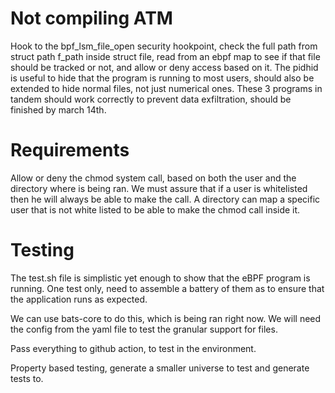 # Not compiling ATM

Hook to the bpf_lsm_file_open security hookpoint, check the full path from struct path f_path inside struct file, read from an ebpf map to see if that file should be tracked or not, and allow or deny access based on it. The pidhid is useful to hide that the program is running to most users, should also be extended to hide normal files, not just numerical ones. 
These 3 programs in tandem should work correctly to prevent data exfiltration, should be finished by march 14th.

<!-- TODO: third bpf lsm program/ pidhide to hide normal folders/ program to prevent sudo calls/ bpf map freeze, to prevent updating maps while runnig the program, the configuratino should be static or allowed only to one user/ identify potential vulnerabilities. -->
# Requirements

Allow or deny the chmod system call, based on both the user and the directory where is being ran. We must assure that if a user is whitelisted then he will always be able to make the call. A directory can map a specific user that is not white listed to be able to make the chmod call inside it.

# Testing

The test.sh file is simplistic yet enough to show that the eBPF program is running. One test only, need to assemble a battery of them as to ensure that the application runs as expected.

We can use bats-core to do this, which is being ran right now. We will need the config from the yaml file to test the granular support for files.

Pass everything to github action, to test in the environment.

Property based testing, generate a smaller universe to test and generate tests to.

